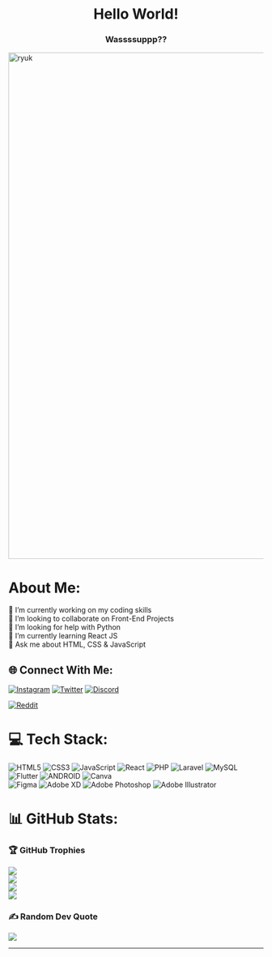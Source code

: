 <h1 align="center">Hello World!</h1>
<h3 align="center" width="800" height="500">Wassssuppp??</h3>
<img align="center" width="1000"alt="ryuk" src="https://media.tenor.com/4J0BMJUnB1MAAAAC/ryuk-death-note.gif"></img>

<!-- ![snake gif](https://github.com/manogya69/manogya69/blob/output/github-contribution-grid-snake.gif) -->

#  About Me:
🔭 I’m currently working on my coding skills<br>👯 I’m looking to collaborate on Front-End Projects<br>🤝 I’m looking for help with Python<br>🌱 I’m currently learning React JS<br>💬 Ask me about HTML, CSS & JavaScript<br>


## 🌐 Connect With Me:
<!-- [![Facebook](https://img.shields.io/badge/Facebook-%231877F2.svg?logo=Facebook&logoColor=white)](https://facebook.com/manogyamanandhar)  -->
[![Instagram](https://img.shields.io/badge/Instagram-%23E4405F.svg?logo=Instagram&logoColor=white)](https://instagram.com/_manogya) 
[![Twitter](https://img.shields.io/badge/Twitter-%231DA1F2.svg?logo=Twitter&logoColor=white)](https://twitter.com/manogya69) 
[![Discord](https://img.shields.io/badge/Discord-%237289DA.svg?logo=discord&logoColor=white)](https://discord.gg/https://discord.gg/sMcbu9qD)
<!-- [![Stack Overflow](https://img.shields.io/badge/-Stackoverflow-FE7A16?logo=stack-overflow&logoColor=white)](https://stackoverflow.com/users/ManogyaManandhar) -->
[![Reddit](https://img.shields.io/badge/Reddit-%23FF4500.svg?logo=Reddit&logoColor=white)](https://reddit.com/user/New_Ebb_4779) 

# 💻 Tech Stack:
![HTML5](https://img.shields.io/badge/html5-%23E34F26.svg?style=for-the-badge&logo=html5&logoColor=white) 
![CSS3](https://img.shields.io/badge/css3-%231572B6.svg?style=for-the-badge&logo=css3&logoColor=white)
![JavaScript](https://img.shields.io/badge/javascript-%23323330.svg?style=for-the-badge&logo=javascript&logoColor=%23F7DF1E)
![React](https://img.shields.io/badge/react-%2320232a.svg?style=for-the-badge&logo=react&logoColor=%2361DAFB) 
![PHP](https://img.shields.io/badge/php-%23777BB4.svg?style=for-the-badge&logo=php&logoColor=white)
![Laravel](https://img.shields.io/badge/laravel-%23FF2D20.svg?style=for-the-badge&logo=laravel&logoColor=white)
![MySQL](https://img.shields.io/badge/mysql-%2300f.svg?style=for-the-badge&logo=mysql&logoColor=white)
![Flutter](https://img.shields.io/badge/Flutter-%2302569B.svg?style=for-the-badge&logo=Flutter&logoColor=white)
![ANDROID](https://img.shields.io/badge/android-%2320232a.svg?style=for-the-badge&logo=android&logoColor=%a4c639)
![Canva](https://img.shields.io/badge/Canva-%2300C4CC.svg?style=for-the-badge&logo=Canva&logoColor=white) 	
![Figma](https://img.shields.io/badge/figma-%23F24E1E.svg?style=for-the-badge&logo=figma&logoColor=white)
![Adobe XD](https://img.shields.io/badge/Adobe%20XD-470137?style=for-the-badge&logo=Adobe%20XD&logoColor=#FF61F6)
![Adobe Photoshop](https://img.shields.io/badge/adobephotoshop-%2331A8FF.svg?style=for-the-badge&logo=adobephotoshop&logoColor=white)
![Adobe Illustrator](https://img.shields.io/badge/adobeillustrator-%23FF9A00.svg?style=for-the-badge&logo=adobeillustrator&logoColor=white) 
<!-- ![Adobe InDesign](https://img.shields.io/badge/Adobe%20InDesign-49021F?style=for-the-badge&logo=adobeindesign&logoColor=white) 
![Adobe Lightroom](https://img.shields.io/badge/Adobe%20Lightroom-31A8FF.svg?style=for-the-badge&logo=Adobe%20Lightroom&logoColor=white) -->


# 📊 GitHub Stats:
### 🏆 GitHub Trophies
![](https://github-profile-trophy.vercel.app/?username=manogya69&theme=matrix&no-frame=false&no-bg=true&margin-w=4)<br/>
![](https://github-readme-streak-stats.herokuapp.com/?user=manogya69&theme=blue-green&hide_border=false)<br/>
![](https://github-readme-stats.vercel.app/api?username=manogya69&theme=blue-green&hide_border=false&include_all_commits=true&count_private=true)<br/>
![](https://github-readme-stats.vercel.app/api/top-langs/?username=manogya69&theme=blue-green&hide_border=false&include_all_commits=true&count_private=true&layout=compact)


<!-- ## 🏆 GitHub Trophies
![](https://github-profile-trophy.vercel.app/?username=manogya69&theme=matrix&no-frame=true&no-bg=false&margin-w=4) -->

### ✍️ Random Dev Quote
![](https://quotes-github-readme.vercel.app/api?type=horizontal&theme=dark)

---


<!-- Proudly created with GPRM ( https://gprm.itsvg.in ) -->
